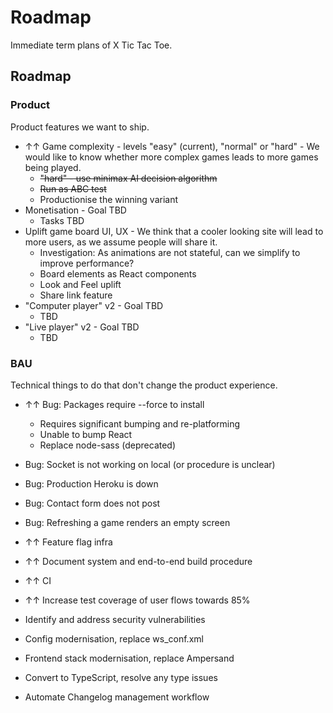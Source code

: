 # Roadmap

Immediate term plans of X Tic Tac Toe.

## Roadmap

### Product 

Product features we want to ship.   
 
* ↑↑ Game complexity - levels "easy" (current), "normal" or "hard" - We would like to know whether more complex games leads to more games being played. 
  * ~~"hard" - use minimax AI decision algorithm~~
  * ~~Run as ABC test~~
  * Productionise the winning variant
* Monetisation - Goal TBD 
  * Tasks TBD 
* Uplift game board UI, UX - We think that a cooler looking site will lead to more users, as we assume people will share it. 
  * Investigation: As animations are not stateful, can we simplify to improve performance?
  * Board elements as React components
  * Look and Feel uplift
  * Share link feature
* "Computer player" v2 - Goal TBD 
  * TBD
* "Live player" v2 - Goal TBD
  * TBD


### BAU

Technical things to do that don't change the product experience.

* ↑↑ Bug: Packages require --force to install
  * Requires significant bumping and re-platforming
  * Unable to bump React
  * Replace node-sass (deprecated)

* Bug: Socket is not working on local (or procedure is unclear)
* Bug: Production Heroku is down
* Bug: Contact form does not post
* Bug: Refreshing a game renders an empty screen 

* ↑↑ Feature flag infra
* ↑↑ Document system and end-to-end build procedure
* ↑↑ CI  
* ↑↑ Increase test coverage of user flows towards 85%
* Identify and address security vulnerabilities
* Config modernisation, replace ws_conf.xml
* Frontend stack modernisation, replace Ampersand
* Convert to TypeScript, resolve any type issues
* Automate Changelog management workflow
